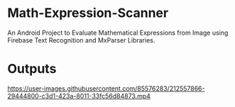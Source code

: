 # Math-Expression-Scanner
An Android Project to Evaluate Mathematical Expressions from Image using Firebase Text Recognition and MxParser Libraries.

# Outputs







https://user-images.githubusercontent.com/85576283/212557866-29444800-c3d1-423a-8011-33fc56d84873.mp4

